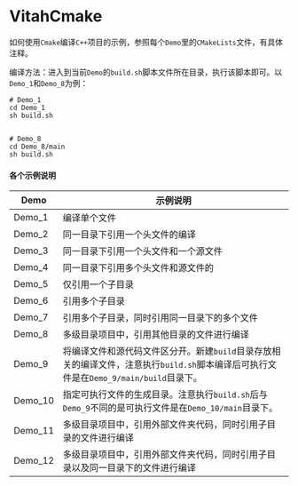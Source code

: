 # VitahCmake

如何使用`Cmake`编译`C++`项目的示例，参照每个`Demo`里的`CMakeLists`文件，有具体注释。

编译方法：进入到当前`Demo`的`build.sh`脚本文件所在目录，执行该脚本即可。以`Demo_1`和`Demo_8`为例：
```shell 
# Demo_1 
cd Demo_1
sh build.sh


# Demo_8
cd Demo_8/main 
sh build.sh
```

#### 各个示例说明


| Demo      |   示例说明 | 
| -         |   -  | 
| Demo_1    |   编译单个文件 | 
| Demo_2    |   同一目录下引用一个头文件的编译 | 
| Demo_3    |   同一目录下引用一个头文件和一个源文件 | 
| Demo_4    |   同一目录下引用多个头文件和源文件的 | 
| Demo_5    |   仅引用一个子目录 | 
| Demo_6    |   引用多个子目录 | 
| Demo_7    |   引用多个子目录，同时引用同一目录下的多个文件 | 
| Demo_8    |   多级目录项目中，引用其他目录的文件进行编译 | 
| Demo_9    |   将编译文件和源代码文件区分开。新建`build`目录存放相关的编译文件，注意执行`build.sh`脚本编译后可执行文件是在`Demo_9/main/build`目录下。 | 
| Demo_10   |   指定可执行文件的生成目录。注意执行`build.sh`后与`Demo_9`不同的是可执行文件是在`Demo_10/main`目录下。 | 
| Demo_11   |   多级目录项目中，引用外部文件夹代码，同时引用子目录的文件进行编译 | 
| Demo_12   |   多级目录项目中，引用外部文件夹代码，同时引用子目录以及同一目录下的文件进行编译 | 